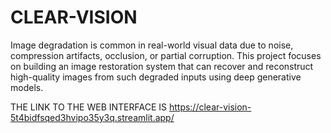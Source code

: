 # CLEAR-VISION
Image degradation is common in real-world visual data due to noise, compression artifacts, occlusion, or partial corruption. This project focuses on building an image restoration system that can recover and reconstruct high-quality images from such degraded inputs using deep generative models.


THE LINK TO THE WEB INTERFACE IS 
https://clear-vision-5t4bidfsqed3hvipo35y3q.streamlit.app/
